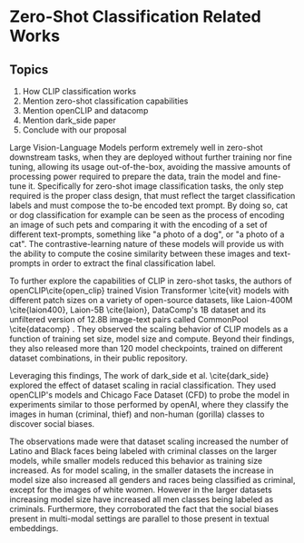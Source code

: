 # Zero-Shot Classification Related Works

## Topics

1. How CLIP classification works
2. Mention zero-shot classification capabilities
3. Mention openCLIP and datacomp
4. Mention dark_side paper
5. Conclude with our proposal

Large Vision-Language Models perform extremely well in zero-shot downstream tasks, when they are deployed without further training nor fine tuning, allowing its usage out-of-the-box, avoiding the massive amounts of processing power required to prepare the data, train the model and fine-tune it. Specifically for zero-shot image classification tasks, the only step required is the proper class design, that must reflect the target classification labels and must compose the to-be encoded text prompt. By doing so, cat or dog classification for example can be seen as the process of encoding an image of such pets and comparing it with the encoding of a set of different text-prompts, something like "a photo of a dog", or "a photo of a cat". The contrastive-learning nature of these models will provide us with the ability to compute the cosine similarity between these images and text-prompts in order to extract the final classification label.

To further explore the capabilities of CLIP in zero-shot tasks, the authors of openCLIP\cite{open_clip} trained Vision Transformer \cite{vit} models with different patch sizes on a variety of open-source datasets, like Laion-400M \cite{laion400}, Laion-5B \cite{laion}, DataComp's 1B dataset and its unfiltered version of 12.8B image-text pairs called CommonPool \cite{datacomp} . They observed the scaling behavior of CLIP models as a function of training set size, model size and compute. Beyond their findings, they also released more than 120 model checkpoints, trained on different dataset combinations, in their public repository.

Leveraging this findings, The work of dark_side et al. \cite{dark_side} explored the effect of dataset scaling in racial classification. They used openCLIP's models and Chicago Face Dataset (CFD) to probe the model in experiments similar to those performed by openAI, where they classify the images in human (criminal, thief) and non-human (gorilla) classes to discover social biases.

The observations made were that dataset scaling increased the number of Latino and Black faces being labeled with criminal classes on the larger models, while smaller models reduced this behavior as training size increased. As for model scaling, in the smaller datasets the increase in model size also increased all genders and races being classified as criminal, except for the images of white women. However in the larger datasets increasing model size have increased all men classes being labeled as criminals. Furthermore, they corroborated the fact that the social biases present in multi-modal settings are parallel to those present in textual embeddings.